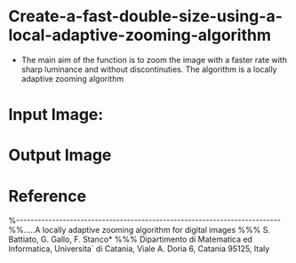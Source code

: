 # Create-a-fast-double-size-using-a-local-adaptive-zooming-algorithm
* The main aim of the function is to zoom the image with a faster rate with sharp luminance and without discontinuties. The algorithm is a locally adaptive zooming algorithm
# Input Image:

# Output Image





# Reference
%--------------------------------------------------------------------------
%%.....A locally adaptive zooming algorithm for digital images
%%%     S. Battiato, G. Gallo, F. Stanco*
%%%     Dipartimento di Matematica ed Informatica, Universita` di Catania, Viale A. Doria 6, Catania 95125, Italy
